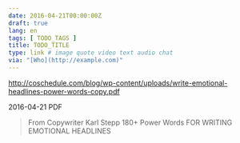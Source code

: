 ```yaml
---
date: 2016-04-21T00:00:00Z
draft: true
lang: en
tags: [ TODO_TAGS ]
title: TODO_TITLE
type: link # image quote video text audio chat
via: "[Who](http://example.com)"
---
```


<http://coschedule.com/blog/wp-content/uploads/write-emotional-headlines-power-words-copy.pdf>

2016-04-21
PDF
> From Copywriter Karl Stepp
> 180+ Power Words FOR WRITING EMOTIONAL HEADLINES




